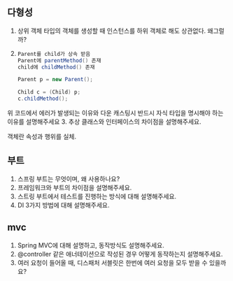 
## 다형성
1. 상위 객체 타입의 객체를 생성할 때 인스턴스를 하위 객체로 해도 상관없다. 왜그럴까?
2. ```java
   Parent를 child가 상속 받음
   Parent에 parentMethod() 존재
   child에 childMethod() 존재
   
   Parent p = new Parent();
   
   Child c = (Child) p;
   c.childMethod();
   ```
위 코드에서 에러가 발생되는 이유와 다운 캐스팅시 반드시 자식 타입을 명시해야 하는 이유를 설명해주세요
3. 추상 클래스와 인터페이스의 차이점을 설명해주세요.

객체란 속성과 행위를 실체. 

## 부트
1. 스프링 부트는 무엇이며, 왜 사용하나요?
2. 프레임워크와 부트의 차이점을 설명해주세요.
3. 스트링 부트에서 테스트를 진행하는 방식에 대해 설명해주세요.
4. DI 3가지 방법에 대해 설명해주세요.

## mvc
1. Spring MVC에 대해 설명하고, 동작방식도 설명해주세요.
2. @controller 같은 애너테이션으로 작성된 경우 어떻게 동작하는지 설명해주세요.
3. 여러 요청이 들어올 때, 디스패처 서블릿은 한번에 여러 요청을 모두 받을 수 있을까요?